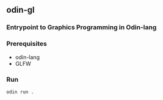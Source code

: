 ## odin-gl

### Entrypoint to Graphics Programming in Odin-lang

### Prerequisites
- odin-lang
- GLFW

### Run
```odin
odin run .
```

